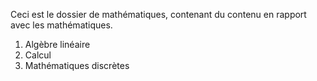 Ceci est le dossier de mathématiques, contenant du contenu en rapport avec les mathématiques.
1. Algèbre linéaire
2. Calcul
3. Mathématiques discrètes
